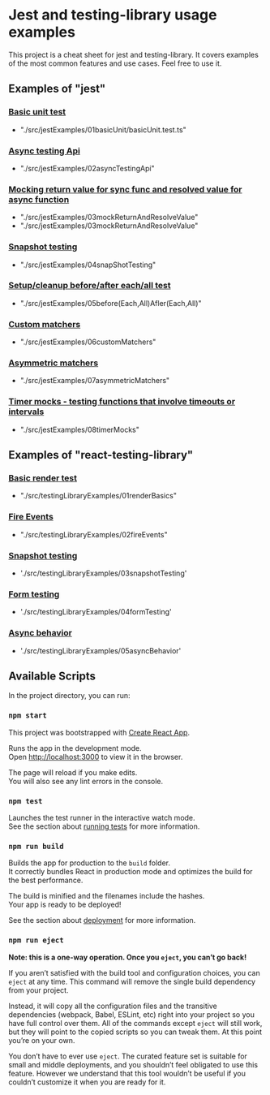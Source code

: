 # Jest and testing-library usage examples

This project is a cheat sheet for jest and testing-library. It covers examples of the most common features and use cases. Feel free to use it.

## Examples of "jest"

### [Basic unit test](/src/jestExamples/01basicUnit/basicUnit.test.ts)

- "./src/jestExamples/01basicUnit/basicUnit.test.ts"

### [Async testing Api](/src/jestExamples/02asyncTestingApi/asyncTestingApi.test.ts)

- "./src/jestExamples/02asyncTestingApi"

### [Mocking return value for sync func and resolved value for async function](/src/jestExamples/03MockReturnAndResolveValue)

- "./src/jestExamples/03mockReturnAndResolveValue"
- "./src/jestExamples/03mockReturnAndResolveValue"

### [Snapshot testing](/src/jestExamples/04snapShotTesting/Button.test.ts)

- "./src/jestExamples/04snapShotTesting"

### [Setup/cleanup before/after each/all test](</src/jestExamples/05before(Each,All)Afler(Each,All)/SetupAndCleanup.test.ts>)

- "./src/jestExamples/05before(Each,All)Afler(Each,All)"

### [Custom matchers](/src/jestExamples/06customMatchers/testWithCustomMatcher.test.ts)

- "./src/jestExamples/06customMatchers"

### [Asymmetric matchers](/src/jestExamples/07asymmetricMatchers/asymetricMatchers.test.ts)

- "./src/jestExamples/07asymmetricMatchers"

### [Timer mocks - testing functions that involve timeouts or intervals](/src/jestExamples/08timerMocks/timerMocks.test.ts)

- "./src/jestExamples/08timerMocks"

## Examples of "react-testing-library"

### [Basic render test](/src/testingLibraryExamples/01RenderBasics/renderBasics.test.tsx)

- "./src/testingLibraryExamples/01renderBasics"

### [Fire Events](/src/testingLibraryExamples/02FireEvents/fireEvents.test.tsx)

- "./src/testingLibraryExamples/02fireEvents"

### [Snapshot testing](/src/testingLibraryExamples/03snapshotTesting/snapshotTest.test.tsx)

- './src/testingLibraryExamples/03snapshotTesting'

### [Form testing](/src/testingLibraryExamples/04FormTesting/formtesting.test.tsx)

- './src/testingLibraryExamples/04formTesting'

### [Async behavior](/src/testingLibraryExamples/05asyncBehavior/testingAsyncBehavior.test.tsx)

- './src/testingLibraryExamples/05asyncBehavior'

## Available Scripts

In the project directory, you can run:

### `npm start`

This project was bootstrapped with [Create React App](https://github.com/facebook/create-react-app).

Runs the app in the development mode.\
Open [http://localhost:3000](http://localhost:3000) to view it in the browser.

The page will reload if you make edits.\
You will also see any lint errors in the console.

### `npm test`

Launches the test runner in the interactive watch mode.\
See the section about [running tests](https://facebook.github.io/create-react-app/docs/running-tests) for more information.

### `npm run build`

Builds the app for production to the `build` folder.\
It correctly bundles React in production mode and optimizes the build for the best performance.

The build is minified and the filenames include the hashes.\
Your app is ready to be deployed!

See the section about [deployment](https://facebook.github.io/create-react-app/docs/deployment) for more information.

### `npm run eject`

**Note: this is a one-way operation. Once you `eject`, you can’t go back!**

If you aren’t satisfied with the build tool and configuration choices, you can `eject` at any time. This command will remove the single build dependency from your project.

Instead, it will copy all the configuration files and the transitive dependencies (webpack, Babel, ESLint, etc) right into your project so you have full control over them. All of the commands except `eject` will still work, but they will point to the copied scripts so you can tweak them. At this point you’re on your own.

You don’t have to ever use `eject`. The curated feature set is suitable for small and middle deployments, and you shouldn’t feel obligated to use this feature. However we understand that this tool wouldn’t be useful if you couldn’t customize it when you are ready for it.
